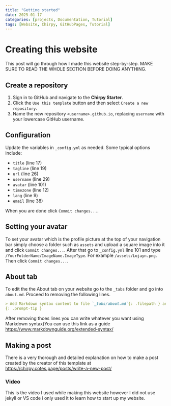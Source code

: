 ```yaml
---
title: "Getting started"
date: 2025-01-17
categories: [projects, Documentation, Tutorial]
tags: [Website, Chirpy, GitHubPages, Tutorial]
---
```

# Creating this website
This post will go through how I made this website step-by-step. MAKE SURE TO READ THE WHOLE SECTION BEFORE DOING ANYTHING.

## Create a repository
1. Sign in to GitHub and navigate to the **Chirpy Starter**.
2. Click the `Use this template` button and then select `Create a new repository`.
3. Name the new repository `<username>.github.io`, replacing `username` with your lowercase GitHub username.


## Configuration

Update the variables in `_config.yml` as needed. Some typical options include:

* `title` (line 17)
* `tagline` (line 19)
* `url` (line 26)
* `username` (line 29)
* `avatar` (line 101)
* `timezone` (line 12)
* `lang` (line 9)
* `email` (line 38)

When you are done click `Commit changes...`.

## Setting your avatar
To set your avatar which is the profile picture at the top of your navigation bar simply choose a folder such as `assets` and upload a square image into it and click `Commit changes...`. After that go to `_config.yml` line 101 and type `/YourFolderName/ImageName.ImageType`. For example `/assets/Lojayn.png`. Then click `Commit changes...`.

## About tab
To edit the the About tab on your website go to the `_tabs` folder and go into `about.md`. Proceed to removing the following lines.
``` Markdown
> Add Markdown syntax content to file `_tabs/about.md`{: .filepath } and it will show up on this page.
{: .prompt-tip }
```
After removing thoes lines you can write whatever you want using Markdown syntax(You can use this link as a guide <https://www.markdownguide.org/extended-syntax/>

## Making a post

There is a very thorough and detailed explanation on how to make a post created by the creator of this template at <https://chirpy.cotes.page/posts/write-a-new-post/>

### Video
This is the video I used while making this website however I did not use jekyll or VS code i only used it to learn how to start up my website.
